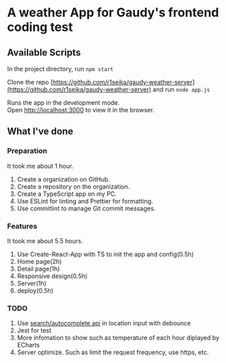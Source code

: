# A weather App for Gaudy's frontend coding test

## Available Scripts

In the project directory, run `npm start`

Clone the repo [https://github.com/r1seika/gaudy-weather-server](https://github.com/r1seika/gaudy-weather-server) and run `node app.js`

Runs the app in the development mode.\
Open [http://localhost:3000](http://localhost:3000) to view it in the browser.

## What I've done

### Preparation

It took me about 1 hour.

1. Create a organization on GitHub.
2. Create a repository on the organization.
3. Create a TypeScript app on my PC.
4. Use ESLint for linting and Prettier for formatting.
5. Use commitlint to manage Git commit messages.

### Features

It took me about 5.5 hours.

1. Use Create-React-App with TS to init the app and config(0.5h)
2. Home page(2h)
3. Detail page(1h)
4. Responsive design(0.5h)
5. Server(1h)
6. deploy(0.5h)

### TODO

1. Use [search/autocomplete api](https://www.weatherapi.com/api-explorer.aspx#search) in location input with debounce
2. Jest for test
3. More infomation to show such as temperature of each hour diplayed by ECharts
4. Server optimize. Such as limit the request frequency, use https, etc.

